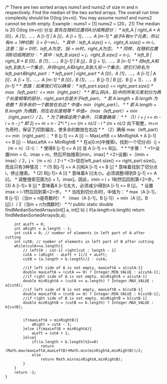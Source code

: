 


/*
    There are two sorted arrays nums1 and nums2 of size m and n respectively.
    Find the median of the two sorted arrays. The overall run time complexity should be O(log (m+n)).
    You may assume nums1 and nums2 cannot be both empty.
    Example :
    nums1 = [1]
    nums2 = [20，21]
    The median is 20
    O(log (m+n))
    分治
      *首先在随机位置将A分成两部分：
      *                     left_A | right_A
      * A [0]，A [1]，...，A [i-1] | A [i]，A [i + 1]，...，A [m-1]
      * 由于A有m个元素，所以有m + 1种切割（i = 0〜m）。
      * 其中：left_A.size() = i，right_A.size() = m-i。注意：当i = 0时，left_A为空，当i = m时，right_A为空。
      *
      * 同样，在随机位置将B切成两部分：
      * 其中：left_B.size() = j，right_B.size() = n-j。
      *                     left_B | right_B
      * B [0]，B [1]，...，B [j-1] | B [j]，B [j + 1]，...，B [n-1]
      *
      * 将left_A和left_B放入一个集合，并将right_A和right_B放入另一个集合。把它们命名为left_part和right_part：
      *                  left_part | right_part
      * A [0]，A [1]，...，A [i-1] | A [i]，A [i + 1]，...，A [m-1]
      * B [0]，B [1]，...，B [j-1] | B [j]，B [j + 1]，...，B [n-1]
      *
      * 思路：如果我们可以确保：
      * left_part.size() == right_part.size()
      * max（left_part）<= min（right_part）
      *
      * 那么将{A，B}中的所有元素划分为两个长度相等的部分，right_part总是大于left_part。
      * 若 A.length + B.length 为奇数
      * 将多余的一个数放在右边
      * 中值= min（right_part）。
      *
      * 若 A.length + B.length 为偶数，则左右长度相等
      * 中值=（max（left_part）+ min（right_part））/ 2。
      * 为了确保这两个条件，只需要确保：
      *
      * （1）i + j == m - i + n - j
      *  即    2*j == m + n - 2*i
      *          j == (m + n)/2 - i
      *   (m + n)/2 向下取整，m+n为奇时，保证了j切割偏左，使多余的数放在右边
      *
      * （2）确保 max（left_part）<= min（right_part）：
      *      B [j-1] <= A [i]   -- MaxLeftB <= MinRightA
      *      A [i-1] <= B [j]   -- MaxLeftA <= MinRightB
      *
      *  在a[0:m]中搜索i，找到一个切分点i（j =（m + n）/2-i）：
      *  使得B [j-1] <= A [i] 且 A [i-1] <= B[j]。
      *
      *
      *步骤：
      * <1>设置imin = 0，imax = m，然后开始搜索[imin，imax]
      * <2>设置i =（imin + imax）/ 2，j =（m + n）/ 2-i
      * <3>现在left_part.size() == right_part.size()。而且只有3种情况：
      * (1) B[j-1] <= A [i]和A [i-1] <= B [j]
      * 意味着找到了切分点i，停止搜索。
      * (2) B[j-1]> A [i]
      * 意味着A [i]太小。必须调整i得到B [j-1] <= A [i]。
      * 调整搜索范围为[i + 1，imax]。因此，imin = i + 1和然后回到第<2>步。
      * (3) A [i-1]> B [j]
      * 意味着A [i-1]太大，必须减少i得到A [i-1] <= B [j]。
      * 设置imax = i-1然后回到第<2>步。
      *
      * 当找到切分点i时，中值为：
      * max（A [i-1]，B [j-1]）（当m + n是奇数时）
      * （max（A [i-1]，B [j-1]）+ min（A [i]，B [j]））/ 2（当m + n为偶数时）
      *
      */
public static double findMedianSortedArrays(int[] a, int[] b) {
        if(a.length>b.length)
            return findMedianSortedArrays(b,a);

        int aLeft = 0;
        int aRight = a.length - 1;
        int cutA = 0; // number of elements in left part of A after cutting
        int cutB; // number of elements in left part of B after cutting
        while(cutA<=a.length){
            // left[0 : cut-1] right[cut : length - 1]
            cutA = (aRight - aLeft + 1)/2 + aLeft;
            cutB = (a.length + b.length)/2 - cutA;

            //if left side of A is not empty, maxLeftA = a[cutA-1]
            double maxLeftA = (cutA == 0) ? Integer.MIN_VALUE : a[cutA-1];
            //if right side of A is not empty, minRightA = a[cutA-1]
            double minRightA = (cutA == a.length) ? Integer.MAX_VALUE : a[cutA];
            //if left side of B is not empty, maxLeftB = b[cutB-1]
            double maxLeftB = (cutB == 0) ? Integer.MIN_VALUE : b[cutB-1];
            //if right side of B is not empty, minRightB = b[cutB-1]
            double minRightB = (cutB == b.length) ? Integer.MAX_VALUE : b[cutB];


            if(maxLeftA > minRightB){
                aRight = cutA - 1;
            }else if(maxLeftB > minRightA){
                aLeft = cutA + 1;
            }else{
                if((a.length + b.length)%2==0)
                    return (Math.max(maxLeftA,maxLeftB)+Math.min(minRightA,minRightB))/2;
                else
                    return Math.min(minRightA,minRightB);
            }
        }
        return -1;
    }
